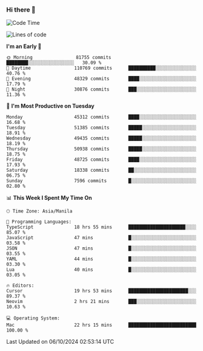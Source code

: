 ### Hi there 👋

<!--START_SECTION:waka-->
![Code Time](http://img.shields.io/badge/Code%20Time-5%2C625%20hrs%2054%20mins-blue)

![Lines of code](https://img.shields.io/badge/From%20Hello%20World%20I%27ve%20Written-120.0%20million%20lines%20of%20code-blue)

**I'm an Early 🐤** 

```text
🌞 Morning                81755 commits       ████████░░░░░░░░░░░░░░░░░   30.09 % 
🌆 Daytime                110769 commits      ██████████░░░░░░░░░░░░░░░   40.76 % 
🌃 Evening                48329 commits       ████░░░░░░░░░░░░░░░░░░░░░   17.79 % 
🌙 Night                  30876 commits       ███░░░░░░░░░░░░░░░░░░░░░░   11.36 % 
```
📅 **I'm Most Productive on Tuesday** 

```text
Monday                   45312 commits       ████░░░░░░░░░░░░░░░░░░░░░   16.68 % 
Tuesday                  51385 commits       █████░░░░░░░░░░░░░░░░░░░░   18.91 % 
Wednesday                49435 commits       █████░░░░░░░░░░░░░░░░░░░░   18.19 % 
Thursday                 50938 commits       █████░░░░░░░░░░░░░░░░░░░░   18.75 % 
Friday                   48725 commits       ████░░░░░░░░░░░░░░░░░░░░░   17.93 % 
Saturday                 18338 commits       ██░░░░░░░░░░░░░░░░░░░░░░░   06.75 % 
Sunday                   7596 commits        █░░░░░░░░░░░░░░░░░░░░░░░░   02.80 % 
```


📊 **This Week I Spent My Time On** 

```text
🕑︎ Time Zone: Asia/Manila

💬 Programming Languages: 
TypeScript               18 hrs 55 mins      █████████████████████░░░░   85.07 % 
JavaScript               47 mins             █░░░░░░░░░░░░░░░░░░░░░░░░   03.58 % 
JSON                     47 mins             █░░░░░░░░░░░░░░░░░░░░░░░░   03.55 % 
YAML                     44 mins             █░░░░░░░░░░░░░░░░░░░░░░░░   03.30 % 
Lua                      40 mins             █░░░░░░░░░░░░░░░░░░░░░░░░   03.05 % 

🔥 Editors: 
Cursor                   19 hrs 53 mins      ██████████████████████░░░   89.37 % 
Neovim                   2 hrs 21 mins       ███░░░░░░░░░░░░░░░░░░░░░░   10.63 % 

💻 Operating System: 
Mac                      22 hrs 15 mins      █████████████████████████   100.00 % 
```


 Last Updated on 06/10/2024 02:53:14 UTC
<!--END_SECTION:waka-->


<!--
**rad182/rad182** is a ✨ _special_ ✨ repository because its `README.md` (this file) appears on your GitHub profile.

Here are some ideas to get you started:

- 🔭 I’m currently working on ...
- 🌱 I’m currently learning ...
- 👯 I’m looking to collaborate on ...
- 🤔 I’m looking for help with ...
- 💬 Ask me about ...
- 📫 How to reach me: ...
- 😄 Pronouns: ...
- ⚡ Fun fact: ...
-->

